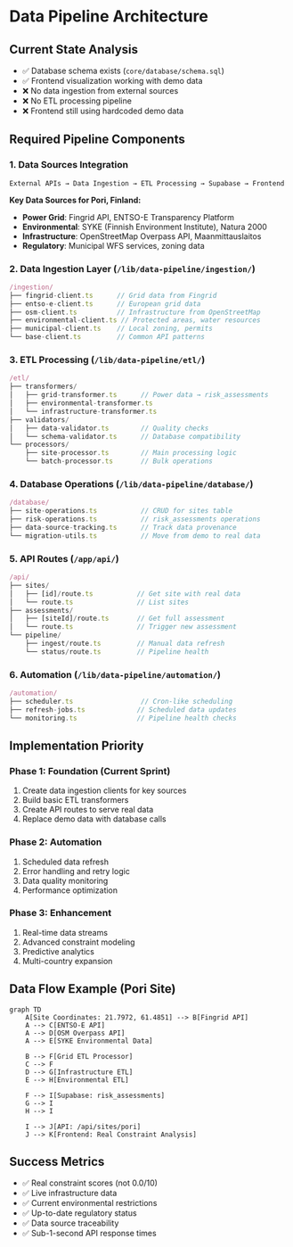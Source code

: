 # Data Pipeline Architecture

## Current State Analysis
- ✅ Database schema exists (`core/database/schema.sql`) 
- ✅ Frontend visualization working with demo data
- ❌ No data ingestion from external sources
- ❌ No ETL processing pipeline
- ❌ Frontend still using hardcoded demo data

## Required Pipeline Components

### 1. Data Sources Integration
```
External APIs → Data Ingestion → ETL Processing → Supabase → Frontend
```

**Key Data Sources for Pori, Finland:**
- **Power Grid**: Fingrid API, ENTSO-E Transparency Platform
- **Environmental**: SYKE (Finnish Environment Institute), Natura 2000
- **Infrastructure**: OpenStreetMap Overpass API, Maanmittauslaitos
- **Regulatory**: Municipal WFS services, zoning data

### 2. Data Ingestion Layer (`/lib/data-pipeline/ingestion/`)
```typescript
/ingestion/
├── fingrid-client.ts      // Grid data from Fingrid
├── entso-e-client.ts      // European grid data
├── osm-client.ts          // Infrastructure from OpenStreetMap
├── environmental-client.ts // Protected areas, water resources
├── municipal-client.ts    // Local zoning, permits
└── base-client.ts         // Common API patterns
```

### 3. ETL Processing (`/lib/data-pipeline/etl/`)
```typescript
/etl/
├── transformers/
│   ├── grid-transformer.ts      // Power data → risk_assessments
│   ├── environmental-transformer.ts
│   └── infrastructure-transformer.ts
├── validators/
│   ├── data-validator.ts        // Quality checks
│   └── schema-validator.ts      // Database compatibility
└── processors/
    ├── site-processor.ts        // Main processing logic
    └── batch-processor.ts       // Bulk operations
```

### 4. Database Operations (`/lib/data-pipeline/database/`)
```typescript
/database/
├── site-operations.ts           // CRUD for sites table
├── risk-operations.ts           // risk_assessments operations
├── data-source-tracking.ts      // Track data provenance
└── migration-utils.ts           // Move from demo to real data
```

### 5. API Routes (`/app/api/`)
```typescript
/api/
├── sites/
│   ├── [id]/route.ts           // Get site with real data
│   └── route.ts                // List sites
├── assessments/
│   ├── [siteId]/route.ts       // Get full assessment
│   └── route.ts                // Trigger new assessment
└── pipeline/
    ├── ingest/route.ts         // Manual data refresh
    └── status/route.ts         // Pipeline health
```

### 6. Automation (`/lib/data-pipeline/automation/`)
```typescript
/automation/
├── scheduler.ts                 // Cron-like scheduling
├── refresh-jobs.ts             // Scheduled data updates
└── monitoring.ts               // Pipeline health checks
```

## Implementation Priority

### Phase 1: Foundation (Current Sprint)
1. Create data ingestion clients for key sources
2. Build basic ETL transformers  
3. Create API routes to serve real data
4. Replace demo data with database calls

### Phase 2: Automation
1. Scheduled data refresh
2. Error handling and retry logic
3. Data quality monitoring
4. Performance optimization

### Phase 3: Enhancement  
1. Real-time data streams
2. Advanced constraint modeling
3. Predictive analytics
4. Multi-country expansion

## Data Flow Example (Pori Site)

```mermaid
graph TD
    A[Site Coordinates: 21.7972, 61.4851] --> B[Fingrid API]
    A --> C[ENTSO-E API] 
    A --> D[OSM Overpass API]
    A --> E[SYKE Environmental Data]
    
    B --> F[Grid ETL Processor]
    C --> F
    D --> G[Infrastructure ETL] 
    E --> H[Environmental ETL]
    
    F --> I[Supabase: risk_assessments]
    G --> I
    H --> I
    
    I --> J[API: /api/sites/pori]
    J --> K[Frontend: Real Constraint Analysis]
```

## Success Metrics
- ✅ Real constraint scores (not 0.0/10)
- ✅ Live infrastructure data
- ✅ Current environmental restrictions
- ✅ Up-to-date regulatory status
- ✅ Data source traceability
- ✅ Sub-1-second API response times